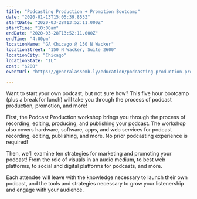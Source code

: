 ```yaml
---
title: "Podcasting Production + Promotion Bootcamp"
date: "2020-01-13T15:05:39.855Z"
startDate: "2020-03-28T13:52:11.000Z"
startTime: "10:00am"
endDate: "2020-03-28T13:52:11.000Z"
endTime: "4:00pm"
locationName: "GA Chicago @ 150 N Wacker"
locationStreet: "150 N Wacker, Suite 2600"
locationCity: "Chicago"
locationState: "IL"
cost: "$200"
eventUrl: "https://generalassemb.ly/education/podcasting-production-promotion-bootcamp/chicago/98139"

---
```


Want to start your own podcast, but not sure how? This five hour bootcamp (plus a break for lunch) will take you through the process of podcast production, promotion, and more!

First, the Podcast Production workshop brings you through the process of recording, editing, producing, and publishing your podcast. The workshop also covers hardware, software, apps, and web services for podcast recording, editing, publishing, and more. No prior podcasting experience is required!

Then, we'll examine ten strategies for marketing and promoting your podcast! From the role of visuals in an audio medium, to best web platforms, to social and digital platforms for podcasts, and more.

Each attendee will leave with the knowledge necessary to launch their own podcast, and the tools and strategies necessary to grow your listenership and engage with your audience.

